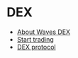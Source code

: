 # DEX

* [About Waves DEX](en/ecosystem-applications/waves-dex/about-waves-dex.md)
* [Start trading](en/ecosystem-applications/waves-dex/start-trading-on-the-waves-dex.md)
* [DEX protocol](en/ecosystem-applications/waves-dex/dex-protocol.md)
